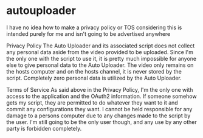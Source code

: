 # autouploader
I have no idea how to make a privacy policy or TOS considering this is intended purely for me and isn't going to be advertised anywhere

Privacy Policy
The Auto Uploader and its associated script does not collect any personal data aside from the video provided to be uploaded. Since I'm the only one with the script to use it, it is pretty much impossible for anyone else to give personal data to the Auto Uploader. The video only remains on the hosts computer and on the hosts channel, it is never stored by the script. Completely zero personal data is utilized by the Auto Uploader.

Terms of Service
As said above in the Privacy Policy, I'm the only one with access to the application and the OAuth2 information. If someone somehow gets my script, they are permitted to do whatever they want to it and commit any configurations they want. I cannot be held responsible for any damage to a persons computer due to any changes made to the script by the user. I'm still going to be the only user though, and any use by any other party is forbidden completely.
